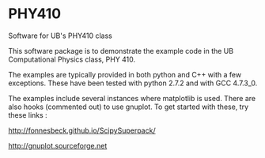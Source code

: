 PHY410
======

Software for UB's PHY410 class


This software package is to demonstrate the example code in the
UB Computational Physics class, PHY 410. 

The examples are typically provided in both python and C++ with
a few exceptions. These have been tested with python 2.7.2 and 
with GCC 4.7.3_0. 

The examples include several instances where matplotlib is used. 
There are also hooks (commented out) to use gnuplot. To get
started with these, try these links : 


http://fonnesbeck.github.io/ScipySuperpack/

http://gnuplot.sourceforge.net

